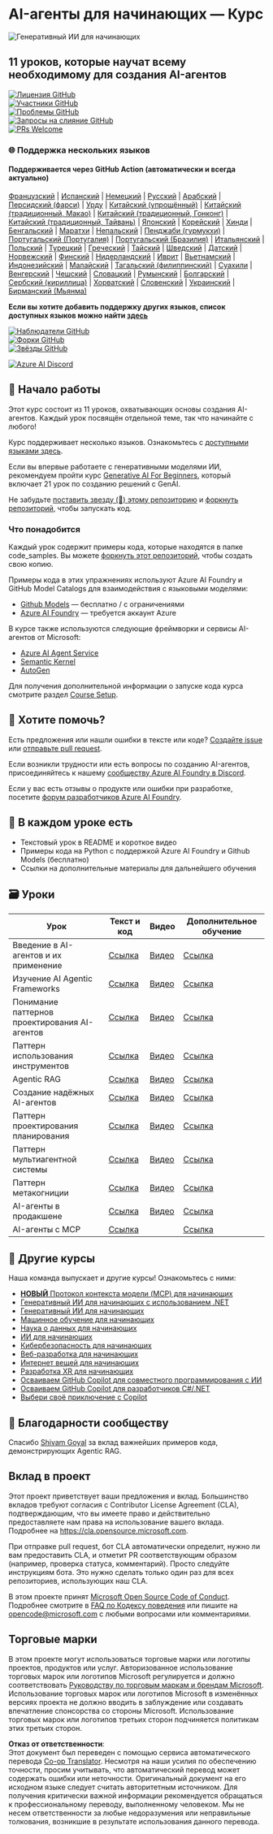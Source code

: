 <!--
CO_OP_TRANSLATOR_METADATA:
{
  "original_hash": "6b07046397366e6f6f4524c9ddeba1e1",
  "translation_date": "2025-07-12T14:41:07+00:00",
  "source_file": "README.md",
  "language_code": "ru"
}
-->
# AI-агенты для начинающих — Курс

![Генеративный ИИ для начинающих](../../translated_images/repo-thumbnail.083b24afed61b6dd27a7fc53798bebe9edf688a41031163a1fca9f61c64d63ec.ru.png)

## 11 уроков, которые научат всему необходимому для создания AI-агентов

[![Лицензия GitHub](https://img.shields.io/github/license/microsoft/ai-agents-for-beginners.svg)](https://github.com/microsoft/ai-agents-for-beginners/blob/master/LICENSE?WT.mc_id=academic-105485-koreyst)  
[![Участники GitHub](https://img.shields.io/github/contributors/microsoft/ai-agents-for-beginners.svg)](https://GitHub.com/microsoft/ai-agents-for-beginners/graphs/contributors/?WT.mc_id=academic-105485-koreyst)  
[![Проблемы GitHub](https://img.shields.io/github/issues/microsoft/ai-agents-for-beginners.svg)](https://GitHub.com/microsoft/ai-agents-for-beginners/issues/?WT.mc_id=academic-105485-koreyst)  
[![Запросы на слияние GitHub](https://img.shields.io/github/issues-pr/microsoft/ai-agents-for-beginners.svg)](https://GitHub.com/microsoft/ai-agents-for-beginners/pulls/?WT.mc_id=academic-105485-koreyst)  
[![PRs Welcome](https://img.shields.io/badge/PRs-welcome-brightgreen.svg?style=flat-square)](http://makeapullrequest.com?WT.mc_id=academic-105485-koreyst)

### 🌐 Поддержка нескольких языков

#### Поддерживается через GitHub Action (автоматически и всегда актуально)

[Французский](../fr/README.md) | [Испанский](../es/README.md) | [Немецкий](../de/README.md) | [Русский](./README.md) | [Арабский](../ar/README.md) | [Персидский (фарси)](../fa/README.md) | [Урду](../ur/README.md) | [Китайский (упрощённый)](../zh/README.md) | [Китайский (традиционный, Макао)](../mo/README.md) | [Китайский (традиционный, Гонконг)](../hk/README.md) | [Китайский (традиционный, Тайвань)](../tw/README.md) | [Японский](../ja/README.md) | [Корейский](../ko/README.md) | [Хинди](../hi/README.md) | [Бенгальский](../bn/README.md) | [Маратхи](../mr/README.md) | [Непальский](../ne/README.md) | [Пенджаби (гурмукхи)](../pa/README.md) | [Португальский (Португалия)](../pt/README.md) | [Португальский (Бразилия)](../br/README.md) | [Итальянский](../it/README.md) | [Польский](../pl/README.md) | [Турецкий](../tr/README.md) | [Греческий](../el/README.md) | [Тайский](../th/README.md) | [Шведский](../sv/README.md) | [Датский](../da/README.md) | [Норвежский](../no/README.md) | [Финский](../fi/README.md) | [Нидерландский](../nl/README.md) | [Иврит](../he/README.md) | [Вьетнамский](../vi/README.md) | [Индонезийский](../id/README.md) | [Малайский](../ms/README.md) | [Тагальский (филиппинский)](../tl/README.md) | [Суахили](../sw/README.md) | [Венгерский](../hu/README.md) | [Чешский](../cs/README.md) | [Словацкий](../sk/README.md) | [Румынский](../ro/README.md) | [Болгарский](../bg/README.md) | [Сербский (кириллица)](../sr/README.md) | [Хорватский](../hr/README.md) | [Словенский](../sl/README.md) | [Украинский](../uk/README.md) | [Бирманский (Мьянма)](../my/README.md)

**Если вы хотите добавить поддержку других языков, список доступных языков можно найти [здесь](https://github.com/Azure/co-op-translator/blob/main/getting_started/supported-languages.md)**

[![Наблюдатели GitHub](https://img.shields.io/github/watchers/microsoft/ai-agents-for-beginners.svg?style=social&label=Watch)](https://GitHub.com/microsoft/ai-agents-for-beginners/watchers/?WT.mc_id=academic-105485-koreyst)  
[![Форки GitHub](https://img.shields.io/github/forks/microsoft/ai-agents-for-beginners.svg?style=social&label=Fork)](https://GitHub.com/microsoft/ai-agents-for-beginners/network/?WT.mc_id=academic-105485-koreyst)  
[![Звёзды GitHub](https://img.shields.io/github/stars/microsoft/ai-agents-for-beginners.svg?style=social&label=Star)](https://GitHub.com/microsoft/ai-agents-for-beginners/stargazers/?WT.mc_id=academic-105485-koreyst)

[![Azure AI Discord](https://dcbadge.limes.pink/api/server/kzRShWzttr)](https://discord.gg/kzRShWzttr)


## 🌱 Начало работы

Этот курс состоит из 11 уроков, охватывающих основы создания AI-агентов. Каждый урок посвящён отдельной теме, так что начинайте с любого!

Курс поддерживает несколько языков. Ознакомьтесь с [доступными языками здесь](../..).

Если вы впервые работаете с генеративными моделями ИИ, рекомендуем пройти курс [Generative AI For Beginners](https://aka.ms/genai-beginners), который включает 21 урок по созданию решений с GenAI.

Не забудьте [поставить звезду (🌟) этому репозиторию](https://docs.github.com/en/get-started/exploring-projects-on-github/saving-repositories-with-stars?WT.mc_id=academic-105485-koreyst) и [форкнуть репозиторий](https://github.com/microsoft/ai-agents-for-beginners/fork), чтобы запускать код.

### Что понадобится

Каждый урок содержит примеры кода, которые находятся в папке code_samples. Вы можете [форкнуть этот репозиторий](https://github.com/microsoft/ai-agents-for-beginners/fork), чтобы создать свою копию.

Примеры кода в этих упражнениях используют Azure AI Foundry и GitHub Model Catalogs для взаимодействия с языковыми моделями:

- [Github Models](https://aka.ms/ai-agents-beginners/github-models) — бесплатно / с ограничениями  
- [Azure AI Foundry](https://aka.ms/ai-agents-beginners/ai-foundry) — требуется аккаунт Azure

В курсе также используются следующие фреймворки и сервисы AI-агентов от Microsoft:

- [Azure AI Agent Service](https://aka.ms/ai-agents-beginners/ai-agent-service)  
- [Semantic Kernel](https://aka.ms/ai-agents-beginners/semantic-kernel)  
- [AutoGen](https://aka.ms/ai-agents/autogen)

Для получения дополнительной информации о запуске кода курса смотрите раздел [Course Setup](./00-course-setup/README.md).

## 🙏 Хотите помочь?

Есть предложения или нашли ошибки в тексте или коде? [Создайте issue](https://github.com/microsoft/ai-agents-for-beginners/issues?WT.mc_id=academic-105485-koreyst) или [отправьте pull request](https://github.com/microsoft/ai-agents-for-beginners/pulls?WT.mc_id=academic-105485-koreyst).

Если возникли трудности или есть вопросы по созданию AI-агентов, присоединяйтесь к нашему [сообществу Azure AI Foundry в Discord](https://discord.gg/kzRShWzttr).

Если у вас есть отзывы о продукте или ошибки при разработке, посетите [форум разработчиков Azure AI Foundry](https://aka.ms/azureaifoundry/forum).

## 📂 В каждом уроке есть

- Текстовый урок в README и короткое видео  
- Примеры кода на Python с поддержкой Azure AI Foundry и Github Models (бесплатно)  
- Ссылки на дополнительные материалы для дальнейшего обучения

## 🗃️ Уроки

| **Урок**                                | **Текст и код**                                    | **Видео**                                                  | **Дополнительное обучение**                                                          |
|----------------------------------------|----------------------------------------------------|------------------------------------------------------------|--------------------------------------------------------------------------------------|
| Введение в AI-агентов и их применение  | [Ссылка](./01-intro-to-ai-agents/README.md)        | [Видео](https://youtu.be/3zgm60bXmQk?si=z8QygFvYQv-9WtO1)  | [Ссылка](https://aka.ms/ai-agents-beginners/collection?WT.mc_id=academic-105485-koreyst) |
| Изучение AI Agentic Frameworks         | [Ссылка](./02-explore-agentic-frameworks/README.md)| [Видео](https://youtu.be/ODwF-EZo_O8?si=Vawth4hzVaHv-u0H)  | [Ссылка](https://aka.ms/ai-agents-beginners/collection?WT.mc_id=academic-105485-koreyst) |
| Понимание паттернов проектирования AI-агентов | [Ссылка](./03-agentic-design-patterns/README.md)   | [Видео](https://youtu.be/m9lM8qqoOEA?si=BIzHwzstTPL8o9GF)  | [Ссылка](https://aka.ms/ai-agents-beginners/collection?WT.mc_id=academic-105485-koreyst) |
| Паттерн использования инструментов    | [Ссылка](./04-tool-use/README.md)                   | [Видео](https://youtu.be/vieRiPRx-gI?si=2z6O2Xu2cu_Jz46N)  | [Ссылка](https://aka.ms/ai-agents-beginners/collection?WT.mc_id=academic-105485-koreyst) |
| Agentic RAG                           | [Ссылка](./05-agentic-rag/README.md)                | [Видео](https://youtu.be/WcjAARvdL7I?si=gKPWsQpKiIlDH9A3)  | [Ссылка](https://aka.ms/ai-agents-beginners/collection?WT.mc_id=academic-105485-koreyst) |
| Создание надёжных AI-агентов           | [Ссылка](./06-building-trustworthy-agents/README.md)| [Видео](https://youtu.be/iZKkMEGBCUQ?si=jZjpiMnGFOE9L8OK ) | [Ссылка](https://aka.ms/ai-agents-beginners/collection?WT.mc_id=academic-105485-koreyst) |
| Паттерн проектирования планирования    | [Ссылка](./07-planning-design/README.md)            | [Видео](https://youtu.be/kPfJ2BrBCMY?si=6SC_iv_E5-mzucnC)  | [Ссылка](https://aka.ms/ai-agents-beginners/collection?WT.mc_id=academic-105485-koreyst) |
| Паттерн мультиагентной системы         | [Ссылка](./08-multi-agent/README.md)                | [Видео](https://youtu.be/V6HpE9hZEx0?si=rMgDhEu7wXo2uo6g)  | [Ссылка](https://aka.ms/ai-agents-beginners/collection?WT.mc_id=academic-105485-koreyst) |
| Паттерн метакогниции                   | [Ссылка](./09-metacognition/README.md)              | [Видео](https://youtu.be/His9R6gw6Ec?si=8gck6vvdSNCt6OcF)  | [Ссылка](https://aka.ms/ai-agents-beginners/collection?WT.mc_id=academic-105485-koreyst) |
| AI-агенты в продакшене                 | [Ссылка](./10-ai-agents-production/README.md)       | [Видео](https://youtu.be/l4TP6IyJxmQ?si=31dnhexRo6yLRJDl)  | [Ссылка](https://aka.ms/ai-agents-beginners/collection?WT.mc_id=academic-105485-koreyst) |
| AI-агенты с MCP                       | [Ссылка](./11-mcp/README.md)                         |                                                            | [Ссылка](https://aka.ms/mcp-for-beginners)                                           |

## 🎒 Другие курсы

Наша команда выпускает и другие курсы! Ознакомьтесь с ними:
- [**НОВЫЙ** Протокол контекста модели (MCP) для начинающих](https://github.com/microsoft/mcp-for-beginners?WT.mc_id=academic-105485-koreyst)
- [Генеративный ИИ для начинающих с использованием .NET](https://github.com/microsoft/Generative-AI-for-beginners-dotnet?WT.mc_id=academic-105485-koreyst)
- [Генеративный ИИ для начинающих](https://github.com/microsoft/generative-ai-for-beginners?WT.mc_id=academic-105485-koreyst)
- [Машинное обучение для начинающих](https://aka.ms/ml-beginners?WT.mc_id=academic-105485-koreyst)
- [Наука о данных для начинающих](https://aka.ms/datascience-beginners?WT.mc_id=academic-105485-koreyst)
- [ИИ для начинающих](https://aka.ms/ai-beginners?WT.mc_id=academic-105485-koreyst)
- [Кибербезопасность для начинающих](https://github.com/microsoft/Security-101??WT.mc_id=academic-96948-sayoung)
- [Веб-разработка для начинающих](https://aka.ms/webdev-beginners?WT.mc_id=academic-105485-koreyst)
- [Интернет вещей для начинающих](https://aka.ms/iot-beginners?WT.mc_id=academic-105485-koreyst)
- [Разработка XR для начинающих](https://github.com/microsoft/xr-development-for-beginners?WT.mc_id=academic-105485-koreyst)
- [Осваиваем GitHub Copilot для совместного программирования с ИИ](https://aka.ms/GitHubCopilotAI?WT.mc_id=academic-105485-koreyst)
- [Осваиваем GitHub Copilot для разработчиков C#/.NET](https://github.com/microsoft/mastering-github-copilot-for-dotnet-csharp-developers?WT.mc_id=academic-105485-koreyst)
- [Выбери своё приключение с Copilot](https://github.com/microsoft/CopilotAdventures?WT.mc_id=academic-105485-koreyst)

## 🌟 Благодарности сообществу

Спасибо [Shivam Goyal](https://www.linkedin.com/in/shivam2003/) за вклад важнейших примеров кода, демонстрирующих Agentic RAG.

## Вклад в проект

Этот проект приветствует ваши предложения и вклад. Большинство вкладов требуют согласия с
Contributor License Agreement (CLA), подтверждающим, что вы имеете право и действительно предоставляете нам
права на использование вашего вклада. Подробнее на 
<https://cla.opensource.microsoft.com>.

При отправке pull request, бот CLA автоматически определит, нужно ли вам предоставить
CLA, и отметит PR соответствующим образом (например, проверка статуса, комментарий). Просто следуйте
инструкциям бота. Это нужно сделать только один раз для всех репозиториев, использующих наш CLA.

В этом проекте принят [Microsoft Open Source Code of Conduct](https://opensource.microsoft.com/codeofconduct/).
Подробнее смотрите в [FAQ по Кодексу поведения](https://opensource.microsoft.com/codeofconduct/faq/) или
пишите на [opencode@microsoft.com](mailto:opencode@microsoft.com) с любыми вопросами или комментариями.

## Торговые марки

В этом проекте могут использоваться торговые марки или логотипы проектов, продуктов или услуг. Авторизованное использование торговых марок или логотипов Microsoft регулируется и должно соответствовать
[Руководству по торговым маркам и брендам Microsoft](https://www.microsoft.com/legal/intellectualproperty/trademarks/usage/general).
Использование торговых марок или логотипов Microsoft в изменённых версиях проекта не должно вводить в заблуждение или создавать впечатление спонсорства со стороны Microsoft.
Использование торговых марок или логотипов третьих сторон подчиняется политикам этих третьих сторон.

**Отказ от ответственности**:  
Этот документ был переведен с помощью сервиса автоматического перевода [Co-op Translator](https://github.com/Azure/co-op-translator). Несмотря на наши усилия по обеспечению точности, просим учитывать, что автоматический перевод может содержать ошибки или неточности. Оригинальный документ на его исходном языке следует считать авторитетным источником. Для получения критически важной информации рекомендуется обращаться к профессиональному переводу, выполненному человеком. Мы не несем ответственности за любые недоразумения или неправильные толкования, возникшие в результате использования данного перевода.